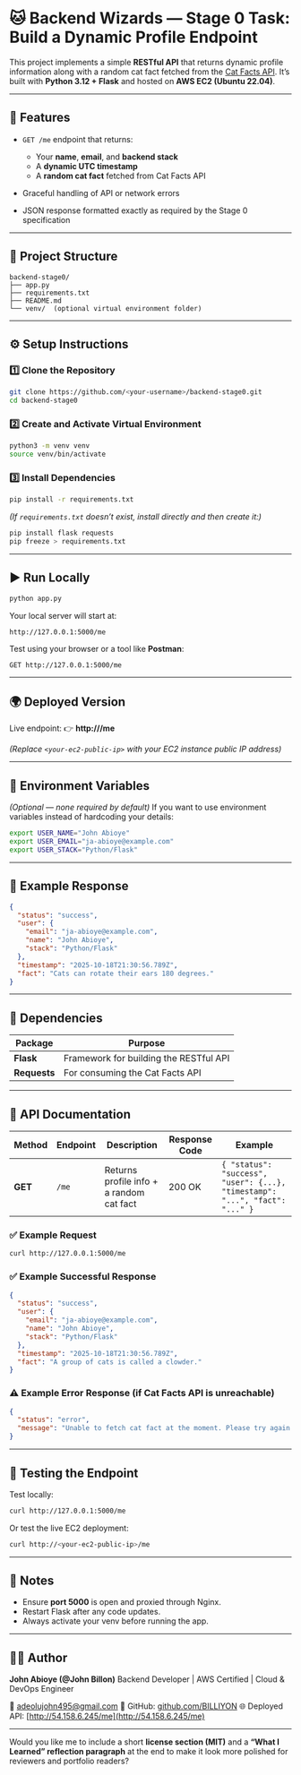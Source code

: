 
# 🐱 Backend Wizards — Stage 0 Task: Build a Dynamic Profile Endpoint

This project implements a simple **RESTful API** that returns dynamic profile information along with a random cat fact fetched from the [Cat Facts API](https://catfact.ninja/fact).
It’s built with **Python 3.12 + Flask** and hosted on **AWS EC2 (Ubuntu 22.04)**.

---

## 🚀 Features

* `GET /me` endpoint that returns:

  * Your **name**, **email**, and **backend stack**
  * A **dynamic UTC timestamp**
  * A **random cat fact** fetched from Cat Facts API
* Graceful handling of API or network errors
* JSON response formatted exactly as required by the Stage 0 specification

---

## 📂 Project Structure

```
backend-stage0/
├── app.py
├── requirements.txt
├── README.md
└── venv/  (optional virtual environment folder)
```

---

## ⚙️ Setup Instructions

### 1️⃣ Clone the Repository

```bash
git clone https://github.com/<your-username>/backend-stage0.git
cd backend-stage0
```

### 2️⃣ Create and Activate Virtual Environment

```bash
python3 -m venv venv
source venv/bin/activate
```

### 3️⃣ Install Dependencies

```bash
pip install -r requirements.txt
```

*(If `requirements.txt` doesn’t exist, install directly and then create it:)*

```bash
pip install flask requests
pip freeze > requirements.txt
```

---

## ▶️ Run Locally

```bash
python app.py
```

Your local server will start at:

```
http://127.0.0.1:5000/me
```

Test using your browser or a tool like **Postman**:

```
GET http://127.0.0.1:5000/me
```

---

## 🌍 Deployed Version

Live endpoint:
👉 **http://<your-ec2-public-ip>/me**

*(Replace `<your-ec2-public-ip>` with your EC2 instance public IP address)*

---

## 🧩 Environment Variables

*(Optional — none required by default)*
If you want to use environment variables instead of hardcoding your details:

```bash
export USER_NAME="John Abioye"
export USER_EMAIL="ja-abioye@example.com"
export USER_STACK="Python/Flask"
```

---

## 🧪 Example Response

```json
{
  "status": "success",
  "user": {
    "email": "ja-abioye@example.com",
    "name": "John Abioye",
    "stack": "Python/Flask"
  },
  "timestamp": "2025-10-18T21:30:56.789Z",
  "fact": "Cats can rotate their ears 180 degrees."
}
```

---

## 🧰 Dependencies

| Package      | Purpose                                |
| ------------ | -------------------------------------- |
| **Flask**    | Framework for building the RESTful API |
| **Requests** | For consuming the Cat Facts API        |

---

## 📘 API Documentation

| Method  | Endpoint | Description                              | Response Code | Example                                                                     |
| ------- | -------- | ---------------------------------------- | ------------- | --------------------------------------------------------------------------- |
| **GET** | `/me`    | Returns profile info + a random cat fact | 200 OK        | `{ "status": "success", "user": {...}, "timestamp": "...", "fact": "..." }` |

### ✅ Example Request

```bash
curl http://127.0.0.1:5000/me
```

### ✅ Example Successful Response

```json
{
  "status": "success",
  "user": {
    "email": "ja-abioye@example.com",
    "name": "John Abioye",
    "stack": "Python/Flask"
  },
  "timestamp": "2025-10-18T21:30:56.789Z",
  "fact": "A group of cats is called a clowder."
}
```

### ⚠️ Example Error Response (if Cat Facts API is unreachable)

```json
{
  "status": "error",
  "message": "Unable to fetch cat fact at the moment. Please try again later."
}
```

---

## 🧠 Testing the Endpoint

Test locally:

```bash
curl http://127.0.0.1:5000/me
```

Or test the live EC2 deployment:

```bash
curl http://<your-ec2-public-ip>/me
```

---

## 📝 Notes

* Ensure **port 5000** is open and proxied through Nginx.
* Restart Flask after any code updates.
* Always activate your venv before running the app.

---

## 👨‍💻 Author

**John Abioye (@John Billon)**
Backend Developer | AWS Certified | Cloud & DevOps Engineer

📧 [adeolujohn495@gmail.com](mailto:adeolujohn495@gmail.com)
🐙 GitHub: [github.com/BILLIYON]([(https://github.com/BILLIYON/HNG-Backend-Wizards-Stage-0-Task)])
🌐 Deployed API: [http://54.158.6.245/me](http://54.158.6.245/me)

---

Would you like me to include a short **license section (MIT)** and a **“What I Learned” reflection paragraph** at the end to make it look more polished for reviewers and portfolio readers?
